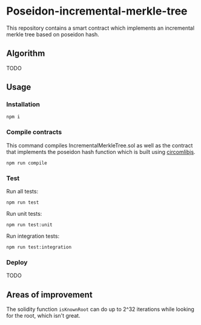 # Poseidon-incremental-merkle-tree

This repository contains a smart contract which implements an incremental merkle tree based on poseidon hash.

## Algorithm

TODO

## Usage

### Installation

```shell
npm i
```

### Compile contracts

This command compiles IncrementalMerkleTree.sol as well as the contract that implements the poseidon hash function which is
built using [circomlibjs](https://www.npmjs.com/package/circomlibjs).

```shell
npm run compile
```

### Test

Run all tests:

```shell
npm run test
```

Run unit tests:

```shell
npm run test:unit
```

Run integration tests:

```shell
npm run test:integration
```

### Deploy

TODO

## Areas of improvement

The solidity function `isKnownRoot` can do up to 2^32 iterations while looking for the root, which isn't great.
